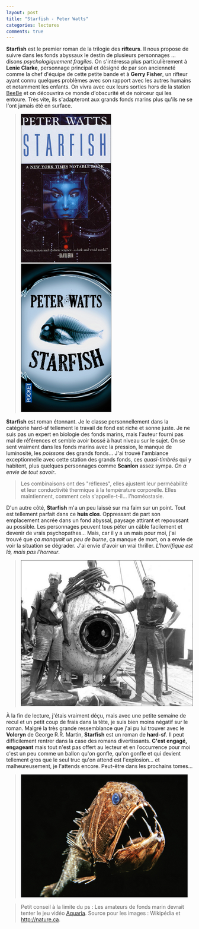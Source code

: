 ```yaml
---
layout: post
title: "Starfish - Peter Watts"
categories: lectures
comments: true
---
```


**Starfish** est le premier roman de la trilogie des **rifteurs**. Il nous propose de suivre dans les fonds abyssaux le destin de plusieurs personnages ... disons *psychologiquement fragiles*. On s'intéressa plus particulièrement à **Lenie Clarke**, personnage principal et désigné de par son ancienneté comme la chef d'équipe de cette petite bande et à **Gerry Fisher**, un rifteur ayant connu quelques problèmes avec son rapport avec les autres humains et notamment les enfants. On vivra avec eux leurs sorties hors de la station [BeeBe](http://fr.wikipedia.org/wiki/William_Beebe) et on découvrira ce monde d'obscurité et de noirceur qui les entoure. Très vite, ils s'adapteront aux grands fonds marins plus qu'ils ne se l'ont jamais été en surface.

> ![poche](https://github.com/homeostasie/bouquins/raw/master/_pics/lv/watts_peter/starfish-0.jpg) ![broché](https://github.com/homeostasie/bouquins/raw/master/_pics/lv/watts_peter/starfish-1.jpg)

**Starfish** est roman étonnant. Je le classe personnellement dans la catégorie hard-sf tellement le travail de fond est riche et sonne juste. Je ne suis pas un expert en biologie des fonds marins, mais l'auteur fourni pas mal de références et semble avoir bossé à haut niveau sur le sujet. On se sent vraiment dans les fonds marins avec la pression, le manque de luminosité, les *poissons* des grands fonds... J'ai trouvé l'ambiance exceptionnelle avec cette station des grands fonds, ces *quasi-timbrés* qui y habitent, plus quelques personnages comme **Scanlon** assez sympa. *On a envie de tout savoir*.
 
> Les combinaisons ont des "réflexes", elles ajustent leur perméabilité et leur conductivité thermique à la température corporelle. Elles maintiennent, comment cela s'appelle-t-il... l'homéostasie.

D'un autre côté, **Starfish** m'a un peu laissé sur ma faim sur un point. Tout est tellement parfait dans ce **huis clos**. Oppressant de part son emplacement ancrée dans un fond abyssal, paysage attirant et repoussant au possible. Les personnages peuvent tous péter un câble facilement et devenir de vrais psychopathes... Mais, car il y a un mais pour moi, j'ai trouvé que *ça manquait un peu de burne*, ça manque de mort, on a envie de voir la situation se dégrader. J'ai envie d'avoir un vrai thriller. *L'horrifique est là, mais pas l'horreur*.

> ![jv](https://github.com/homeostasie/bouquins/raw/master/_pics/lv/watts_peter/beebe.jpg)

À la fin de lecture, j'étais vraiment déçu, mais avec une petite semaine de recul et un petit coup de frais dans la tête, je suis bien moins négatif sur le roman. Malgré la très grande ressemblance que j'ai pu lui trouver avec le **Volcryn** de George R.R. Martin, **Starfish** est un roman de **hard-sf**. Il peut difficilement rentrer dans la case des romans divertissants. **C'est engagé, engageant** mais tout n'est pas offert au lecteur et en l’occurrence pour moi c'est un peu comme un ballon qu'on gonfle, qu'on gonfle et qui devient tellement gros que le seul truc qu'on attend est l'explosion... et malheureusement, je l'attends encore. Peut-être dans les prochains tomes...

> ![jv](https://github.com/homeostasie/bouquins/raw/master/_pics/lv/watts_peter/poisson.jpg)

> Petit conseil à la limite du ps : Les amateurs de fonds marin devrait tenter le jeu vidéo [Aquaria](http://www.bit-blot.com/aquaria/).
Source pour les images : Wikipédia et http://nature.ca.
